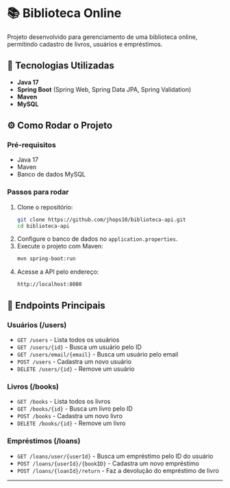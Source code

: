 # 📚 Biblioteca Online

Projeto desenvolvido para gerenciamento de uma biblioteca online, permitindo cadastro de livros, usuários e empréstimos.

## 🚀 Tecnologias Utilizadas

- **Java 17**
- **Spring Boot** (Spring Web, Spring Data JPA, Spring Validation)
- **Maven**
- **MySQL**

## ⚙️ Como Rodar o Projeto

### Pré-requisitos
- Java 17
- Maven 
- Banco de dados MySQL

### Passos para rodar

1. Clone o repositório:
   ```bash
   git clone https://github.com/jhops10/biblioteca-api.git
   cd biblioteca-api
   ```
2. Configure o banco de dados no `application.properties`.
3. Execute o projeto com Maven:
   ```bash
   mvn spring-boot:run
   ```
4. Acesse a API pelo endereço:
   ```
   http://localhost:8080
   ```


## 🔗 Endpoints Principais

### Usuários (/users)
- `GET /users` - Lista todos os usuários
- `GET /users/{id}` - Busca um usuário pelo ID
- `GET /users/email/{email}` - Busca um usuário pelo email
- `POST /users` - Cadastra um novo usuário
- `DELETE /users/{id}` - Remove um usuário

### Livros (/books)
- `GET /books` - Lista todos os livros
- `GET /books/{id}` - Busca um livro pelo ID
- `POST /books` - Cadastra um novo livro
- `DELETE /books/{id}` - Remove um livro

### Empréstimos (/loans)
- `GET /loans/user/{userId}` - Busca um empréstimo pelo ID do usuário
- `POST /loans/{userId}/{bookID}` - Cadastra um novo empréstimo
- `POST /loans/{loanId}/return` - Faz a devolução do empréstimo de livro

---



